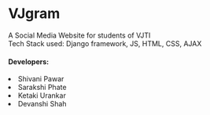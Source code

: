 # VJgram
A Social Media Website for students of VJTI <br>
Tech Stack used: Django framework, JS, HTML, CSS, AJAX <br>

<h4>Developers:</h4>
<li>Shivani Pawar</li>
<li>Sarakshi Phate</li>
<li>Ketaki Urankar</li>
<li>Devanshi Shah</li>

